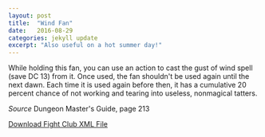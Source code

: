 ```yaml
---
layout: post
title:  "Wind Fan"
date:   2016-08-29
categories: jekyll update
excerpt: "Also useful on a hot summer day!"
---
```


While holding this fan, you can use an action to cast the gust of wind spell (save DC 13) from it. Once used, the fan shouldn't be used again until the next dawn. Each time it is used again before then, it has a cumulative 20 percent chance of not working and tearing into useless, nonmagical tatters.

_Source_ Dungeon Master's Guide, page 213

<a href="{{ site.base.url }}/xml/wind-fan.xml">Download Fight Club XML File</a>
